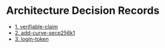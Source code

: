 # Architecture Decision Records

* [1. verifiable-claim](0001-verifiable-claim.md)
* [2. add-curve-secp256k1](0002-add-curve-secp256k1.md)
* [3. login-token](0003-login-token.md)